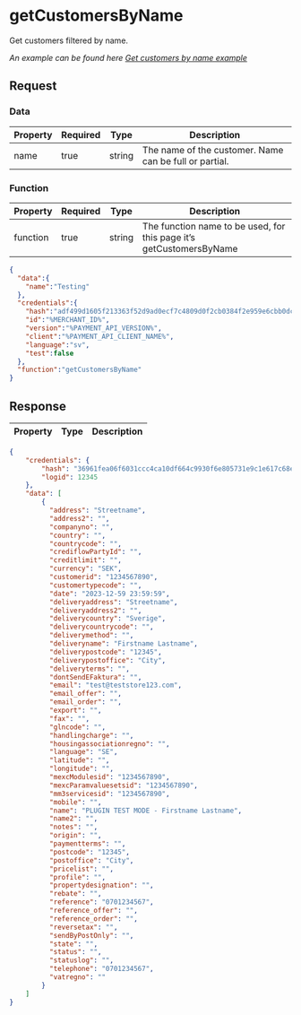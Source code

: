 # getCustomersByName

<include from="Snippets-PaymentAPI.md" element-id="snippet-header"></include>

Get customers filtered by name.

*An example can be found here [Get customers by name example](Get-customers-by-name.md)*

## Request

### Data
| Property | Required | Type   | Description                                            |
|----------|----------|--------|--------------------------------------------------------|
| name     | true     | string | The name of the customer. Name can be full or partial. |

### Function

| Property | Required | Type   | Description                                                         |
|----------|----------|--------|---------------------------------------------------------------------|
| function | true     | string | The function name to be used, for this page it’s getCustomersByName |

```json
{
  "data":{
    "name":"Testing"
  },
  "credentials":{
    "hash":"adf499d1605f213363f52d9ad0ecf7c4809d0f2cb0384f2e959e6cbb0dc84e5a4443a259d76bf6893e37e8212b5f3c9852377be1cd0d7fb472adc0b2f2618796",
    "id":"%MERCHANT_ID%",
    "version":"%PAYMENT_API_VERSION%",
    "client":"%PAYMENT_API_CLIENT_NAME%",
    "language":"sv",
    "test":false
  },
  "function":"getCustomersByName"
}

```
## Response

| Property | Type   | Description                                                                                                                |
|----------|--------|----------------------------------------------------------------------------------------------------------------------------|

```json
{
    "credentials": {
        "hash": "36961fea06f6031ccc4ca10df664c9930f6e805731e9c1e617c68e776f0d0b3d7a540018aef546ecb6cccfd6b9be673b86ccdb6ac48b62e8bf86d43cd622c24c",
        "logid": 12345
    },
    "data": [
        {
          "address": "Streetname",
          "address2": "",
          "companyno": "",
          "country": "",
          "countrycode": "",
          "crediflowPartyId": "",
          "creditlimit": "",
          "currency": "SEK",
          "customerid": "1234567890",
          "customertypecode": "",
          "date": "2023-12-59 23:59:59",
          "deliveryaddress": "Streetname",
          "deliveryaddress2": "",
          "deliverycountry": "Sverige",
          "deliverycountrycode": "",
          "deliverymethod": "",
          "deliveryname": "Firstname Lastname",
          "deliverypostcode": "12345",
          "deliverypostoffice": "City",
          "deliveryterms": "",
          "dontSendEFaktura": "",
          "email": "test@teststore123.com",
          "email_offer": "",
          "email_order": "",
          "export": "",
          "fax": "",
          "glncode": "",
          "handlingcharge": "",
          "housingassociationregno": "",
          "language": "SE",
          "latitude": "",
          "longitude": "",
          "mexcModulesid": "1234567890",
          "mexcParamvaluesetsid": "1234567890",
          "mm3servicesid": "1234567890",
          "mobile": "",
          "name": "PLUGIN TEST MODE - Firstname Lastname",
          "name2": "",
          "notes": "",
          "origin": "",
          "paymentterms": "",
          "postcode": "12345",
          "postoffice": "City",
          "pricelist": "",
          "profile": "",
          "propertydesignation": "",
          "rebate": "",
          "reference": "0701234567",
          "reference_offer": "",
          "reference_order": "",
          "reversetax": "",
          "sendByPostOnly": "",
          "state": "",
          "status": "",
          "statuslog": "",
          "telephone": "0701234567",
          "vatregno": ""
        }
    ]
}